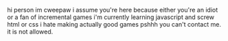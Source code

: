 hi person im cweepaw
i assume you're here because either you're an idiot or a fan of incremental games
i'm currently learning javascript and screw html or css i hate making actually good games pshhh
you can't contact me. it is not allowed.
